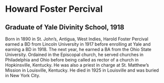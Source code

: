 # Howard Foster Percival
## Graduate of Yale Divinity School, 1918
Born in 1890 in St. John’s, Antigua, West Indies, Harold Foster Percival earned a BD from Lincoln University in 1917 before enrolling at Yale and earning a BD in 1918. The next year, he earned a BA from the Ohio State University. Ordained in the Episcopal church, he served churches in Philadelphia and Ohio before being called as rector of a church in Hopkinsville, Kentucky. He was also a priest in charge at St. Matthew’s Mission in Louisville, Kentucky. He died in 1925 in Louisville and was buried in New York City.
